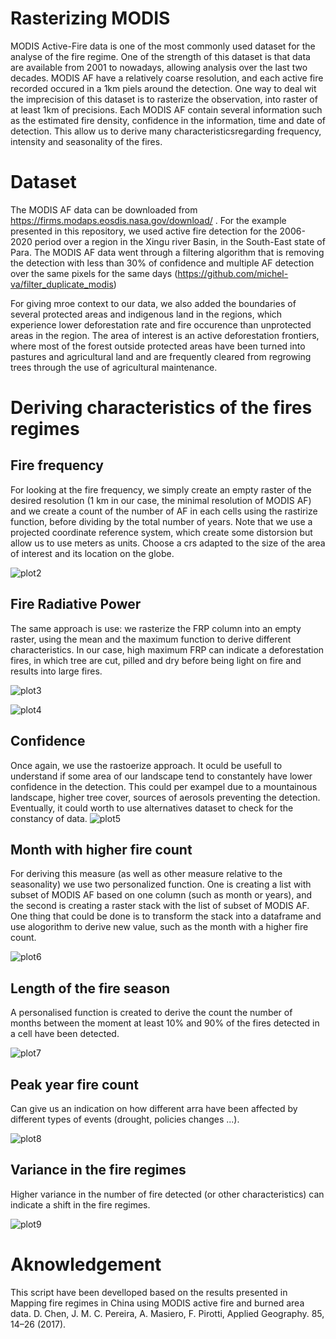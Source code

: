 # Rasterizing MODIS 
MODIS Active-Fire data is one of the most commonly used dataset for the analyse of the fire regime. One of the strength of this dataset is that data are available from 2001 to nowadays, allowing analysis over the last two decades. MODIS AF have a relatively coarse resolution, and each active fire recorded occured in a 1km piels around the detection. One way to deal wit the imprecision of this dataset is to rasterize the observation, into raster of at least 1km of precisions. Each MODIS AF contain several information such as the estimated fire density, confidence in the information, time and date of detection. This allow us to derive many characteristicsregarding frequency, intensity and seasonality of the fires. 


# Dataset 
The MODIS AF data can be downloaded from https://firms.modaps.eosdis.nasa.gov/download/ . For the example presented in this repository, we used active fire detection for the 2006-2020 period over a region in the Xingu river Basin, in the South-East state of Para. The MODIS AF data went through a filtering algorithm that is removing the detection with less than 30% of confidence and multiple AF detection over the same pixels for the same days (https://github.com/michel-va/filter_duplicate_modis)

For giving mroe context to our data, we also added the boundaries of several protected areas and indigenous land in the regions, which experience lower deforestation rate and fire occurence than unprotected areas in the region. The area of interest is an active deforestation frontiers, where most of the forest outside protected areas have been turned into pastures and agricultural land and are frequently cleared from regrowing trees through the use of agricultural maintenance. 

# Deriving characteristics of the fires regimes 

## Fire frequency 
For looking at the fire frequency, we simply create an empty raster of the desired resolution (1 km in our case, the minimal resolution of MODIS AF) and we create a count of the number of AF in each cells using the rastirize function, before dividing by the total number of years. Note that we use a projected coordinate reference system, which create some distorsion but allow us to use meters as units. Choose a crs adapted to the size of the area of interest and its location on the globe. 

![plot2](https://user-images.githubusercontent.com/84012797/145017023-deb819df-a4e5-4c7b-b44d-45229459c411.png)

## Fire Radiative Power 
The same approach is use: we rasterize the FRP column into an empty raster, using the mean and the maximum function to derive different characteristics. In our case, high maximum FRP can indicate a deforestation fires, in which tree are cut, pilled and dry before being light on fire and results into large fires.

 ![plot3](https://user-images.githubusercontent.com/84012797/145017600-482628aa-2f7a-4be7-a07b-3e59be6de1f3.png)

![plot4](https://user-images.githubusercontent.com/84012797/145017627-43fed41a-c133-48d8-863e-abc2572d860e.png)

## Confidence 
Once again, we use the rastoerize approach. It oculd be usefull to understand if some area of our landscape tend to constantely have lower confidence in the detection. This could per exampel due to a mountainous landscape, higher tree cover, sources of aerosols preventing the detection. Eventually, it could worth to use alternatives dataset to check for the constancy of data. 
![plot5](https://user-images.githubusercontent.com/84012797/145018099-e39020de-109b-41cf-91fc-ed55cc1737a2.png)


## Month with higher fire count
For deriving this measure (as well as other measure relative to the seasonality) we use two personalized function. One is creating a list with subset of MODIS AF based on one column (such as month or years), and the second is creating a raster stack with the list of subset of MODIS AF. One thing that could be done is to transform the stack into a dataframe and use alogorithm to derive new value, such as the month with a higher fire count. 

![plot6](https://user-images.githubusercontent.com/84012797/145018539-6fc5c1b4-373e-44ed-beaa-617397529a82.png)

##  Length of the fire season 
A personalised function is created to derive the count the number of months between the moment at least 10%  and 90% of the fires detected in a cell have been detected. 

![plot7](https://user-images.githubusercontent.com/84012797/145019162-d7839bd9-5b52-4dc0-876d-e05032ccaba4.png)


## Peak year fire count 
Can give us an indication on how different arra have been affected by different types of events (drought, policies changes ...). 

![plot8](https://user-images.githubusercontent.com/84012797/145019419-ccf0bd82-fcfb-4bd6-b355-091c508d03e0.png)

## Variance in the fire regimes 
Higher variance in the number of fire detected (or other characteristics) can indicate a shift in the fire regimes. 

![plot9](https://user-images.githubusercontent.com/84012797/145019702-f47957a1-6090-4a88-9716-8d6614b75866.png)


# Aknowledgement 
This script have been develloped based on the results presented in Mapping fire regimes in China using MODIS active fire and burned area data.  D. Chen, J. M. C. Pereira, A. Masiero, F. Pirotti, Applied Geography. 85, 14–26 (2017).
